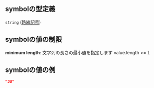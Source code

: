## symbolの型定義

`string` ([路線記号](data-properties-路線リスト-items-properties-路線記号.md))

## symbolの値の制限

**minimum length**: 文字列の長さの最小値を指定します value.length >= `1`

## symbolの値の例

```json
"JU"
```
